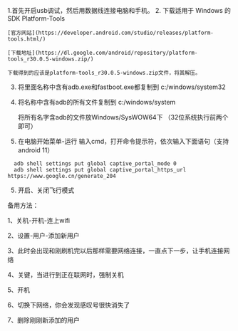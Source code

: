 1.首先开启usb调试，然后用数据线连接电脑和手机。
2. 下载适用于 Windows 的 SDK Platform-Tools

    [官方网站](https://developer.android.com/studio/releases/platform-tools.html/)
    
    [下载地址](https://dl.google.com/android/repository/platform-tools_r30.0.5-windows.zip/)
    
    下载得到的应该是platform-tools_r30.0.5-windows.zip文件，将其解压。
    
3. 将里面名称中含有adb.exe和fastboot.exe都复制到 c:/windows/system32
4. 
   将名称中含有adb的所有文件复制到 c:/windows/system
   
   将所有名字含adb的文件放Windows/SysWOW64下
   （32位系统执行前两个即可）
   
4. 在电脑开始菜单-运行 输入cmd，打开命令提示符，依次输入下面语句（支持android 11）

 ```
   adb shell settings put global captive_portal_mode 0
   adb shell settings put global captive_portal_https_url https://www.google.cn/generate_204
```

5. 开启、关闭飞行模式

备用方法：

1、关机-开机-连上wifi

2、设置-用户-添加新用户

3、此时会出现和刚刷机完以后那样需要网络连接，一直点下一步，让手机连接网络

4、关键，当进行到正在联网时，强制关机

5、开机

6、切换下网络，你会发现感叹号很快消失了

7、删除刚刚新添加的用户
